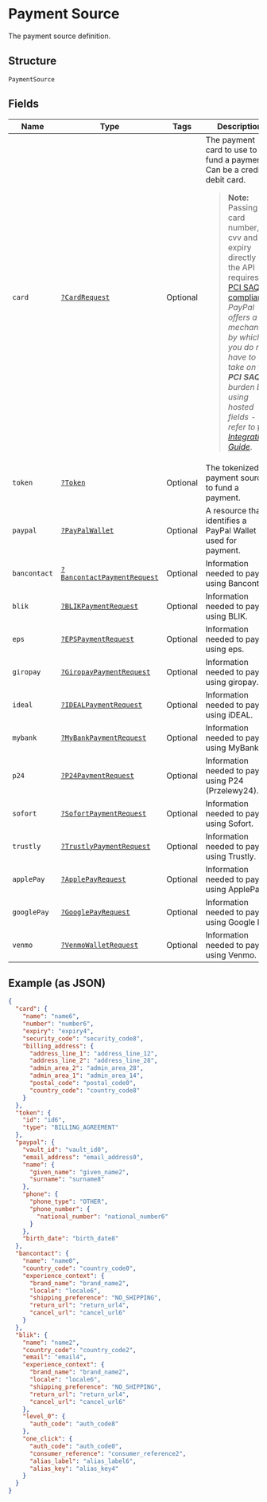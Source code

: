 
# Payment Source

The payment source definition.

## Structure

`PaymentSource`

## Fields

| Name | Type | Tags | Description | Getter | Setter |
|  --- | --- | --- | --- | --- | --- |
| `card` | [`?CardRequest`](../../doc/models/card-request.md) | Optional | The payment card to use to fund a payment. Can be a credit or debit card.<blockquote><strong>Note:</strong> Passing card number, cvv and expiry directly via the API requires <a href="https://www.pcisecuritystandards.org/pci_security/completing_self_assessment"> PCI SAQ D compliance</a>. <br>*PayPal offers a mechanism by which you do not have to take on the <strong>PCI SAQ D</strong> burden by using hosted fields - refer to <a href="https://developer.paypal.com/docs/checkout/advanced/integrate/">this Integration Guide</a>*.</blockquote> | getCard(): ?CardRequest | setCard(?CardRequest card): void |
| `token` | [`?Token`](../../doc/models/token.md) | Optional | The tokenized payment source to fund a payment. | getToken(): ?Token | setToken(?Token token): void |
| `paypal` | [`?PayPalWallet`](../../doc/models/pay-pal-wallet.md) | Optional | A resource that identifies a PayPal Wallet is used for payment. | getPaypal(): ?PayPalWallet | setPaypal(?PayPalWallet paypal): void |
| `bancontact` | [`?BancontactPaymentRequest`](../../doc/models/bancontact-payment-request.md) | Optional | Information needed to pay using Bancontact. | getBancontact(): ?BancontactPaymentRequest | setBancontact(?BancontactPaymentRequest bancontact): void |
| `blik` | [`?BLIKPaymentRequest`](../../doc/models/blik-payment-request.md) | Optional | Information needed to pay using BLIK. | getBlik(): ?BLIKPaymentRequest | setBlik(?BLIKPaymentRequest blik): void |
| `eps` | [`?EPSPaymentRequest`](../../doc/models/eps-payment-request.md) | Optional | Information needed to pay using eps. | getEps(): ?EPSPaymentRequest | setEps(?EPSPaymentRequest eps): void |
| `giropay` | [`?GiropayPaymentRequest`](../../doc/models/giropay-payment-request.md) | Optional | Information needed to pay using giropay. | getGiropay(): ?GiropayPaymentRequest | setGiropay(?GiropayPaymentRequest giropay): void |
| `ideal` | [`?IDEALPaymentRequest`](../../doc/models/ideal-payment-request.md) | Optional | Information needed to pay using iDEAL. | getIdeal(): ?IDEALPaymentRequest | setIdeal(?IDEALPaymentRequest ideal): void |
| `mybank` | [`?MyBankPaymentRequest`](../../doc/models/my-bank-payment-request.md) | Optional | Information needed to pay using MyBank. | getMybank(): ?MyBankPaymentRequest | setMybank(?MyBankPaymentRequest mybank): void |
| `p24` | [`?P24PaymentRequest`](../../doc/models/p24-payment-request.md) | Optional | Information needed to pay using P24 (Przelewy24). | getP24(): ?P24PaymentRequest | setP24(?P24PaymentRequest p24): void |
| `sofort` | [`?SofortPaymentRequest`](../../doc/models/sofort-payment-request.md) | Optional | Information needed to pay using Sofort. | getSofort(): ?SofortPaymentRequest | setSofort(?SofortPaymentRequest sofort): void |
| `trustly` | [`?TrustlyPaymentRequest`](../../doc/models/trustly-payment-request.md) | Optional | Information needed to pay using Trustly. | getTrustly(): ?TrustlyPaymentRequest | setTrustly(?TrustlyPaymentRequest trustly): void |
| `applePay` | [`?ApplePayRequest`](../../doc/models/apple-pay-request.md) | Optional | Information needed to pay using ApplePay. | getApplePay(): ?ApplePayRequest | setApplePay(?ApplePayRequest applePay): void |
| `googlePay` | [`?GooglePayRequest`](../../doc/models/google-pay-request.md) | Optional | Information needed to pay using Google Pay. | getGooglePay(): ?GooglePayRequest | setGooglePay(?GooglePayRequest googlePay): void |
| `venmo` | [`?VenmoWalletRequest`](../../doc/models/venmo-wallet-request.md) | Optional | Information needed to pay using Venmo. | getVenmo(): ?VenmoWalletRequest | setVenmo(?VenmoWalletRequest venmo): void |

## Example (as JSON)

```json
{
  "card": {
    "name": "name6",
    "number": "number6",
    "expiry": "expiry4",
    "security_code": "security_code8",
    "billing_address": {
      "address_line_1": "address_line_12",
      "address_line_2": "address_line_28",
      "admin_area_2": "admin_area_28",
      "admin_area_1": "admin_area_14",
      "postal_code": "postal_code0",
      "country_code": "country_code8"
    }
  },
  "token": {
    "id": "id6",
    "type": "BILLING_AGREEMENT"
  },
  "paypal": {
    "vault_id": "vault_id0",
    "email_address": "email_address0",
    "name": {
      "given_name": "given_name2",
      "surname": "surname8"
    },
    "phone": {
      "phone_type": "OTHER",
      "phone_number": {
        "national_number": "national_number6"
      }
    },
    "birth_date": "birth_date8"
  },
  "bancontact": {
    "name": "name0",
    "country_code": "country_code0",
    "experience_context": {
      "brand_name": "brand_name2",
      "locale": "locale6",
      "shipping_preference": "NO_SHIPPING",
      "return_url": "return_url4",
      "cancel_url": "cancel_url6"
    }
  },
  "blik": {
    "name": "name2",
    "country_code": "country_code2",
    "email": "email4",
    "experience_context": {
      "brand_name": "brand_name2",
      "locale": "locale6",
      "shipping_preference": "NO_SHIPPING",
      "return_url": "return_url4",
      "cancel_url": "cancel_url6"
    },
    "level_0": {
      "auth_code": "auth_code8"
    },
    "one_click": {
      "auth_code": "auth_code0",
      "consumer_reference": "consumer_reference2",
      "alias_label": "alias_label6",
      "alias_key": "alias_key4"
    }
  }
}
```

